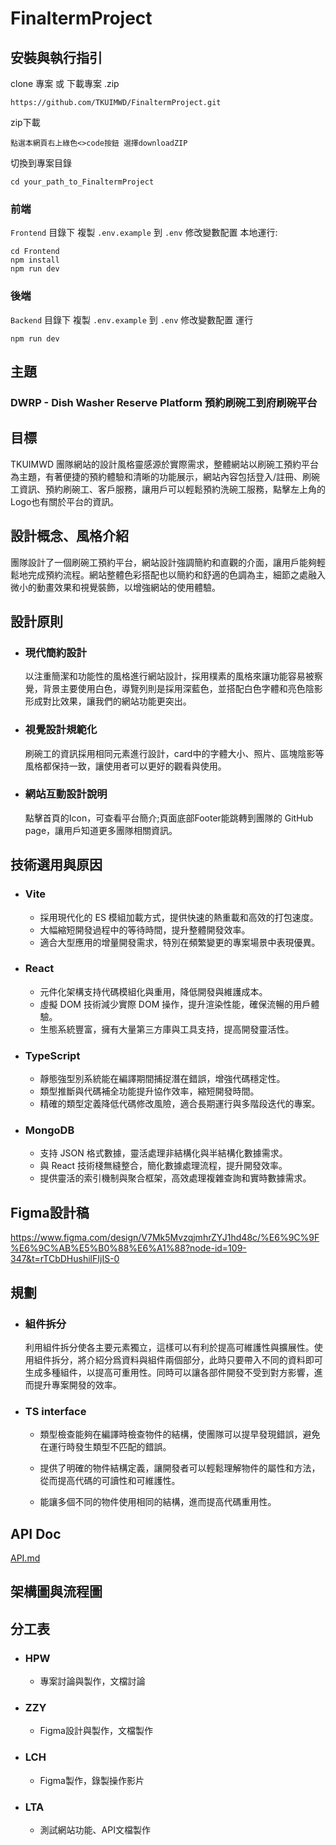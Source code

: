 # FinaltermProject

## 安裝與執行指引
clone 專案 或 下載專案 .zip
```
https://github.com/TKUIMWD/FinaltermProject.git
```
zip下載

```
點選本網頁右上綠色<>code按鈕 選擇downloadZIP
```
切換到專案目錄
```
cd your_path_to_FinaltermProject
```

### 前端

`Frontend` 目錄下 
複製 `.env.example` 到 `.env` 
修改變數配置
本地運行: 
```
cd Frontend
npm install
npm run dev
```

### 後端

`Backend` 目錄下 
複製 `.env.example` 到 `.env` 
修改變數配置 
運行 
```
npm run dev
```
## 主題

### DWRP - Dish Washer Reserve Platform 預約刷碗工到府刷碗平台

## 目標
TKUIMWD 團隊網站的設計風格靈感源於實際需求，整體網站以刷碗工預約平台為主題，有著便捷的預約體驗和清晰的功能展示，網站內容包括登入/註冊、刷碗工資訊、預約刷碗工、客戶服務，讓用戶可以輕鬆預約洗碗工服務，點擊左上角的Logo也有關於平台的資訊。

## 設計概念、風格介紹
團隊設計了一個刷碗工預約平台，網站設計強調簡約和直觀的介面，讓用戶能夠輕鬆地完成預約流程。網站整體色彩搭配也以簡約和舒適的色調為主，細節之處融入微小的動畫效果和視覺裝飾，以增強網站的使用體驗。


## 設計原則
- ### 現代簡約設計
    以注重簡潔和功能性的風格進行網站設計，採用樸素的風格來讓功能容易被察覺，背景主要使用白色，導覽列則是採用深藍色，並搭配白色字體和亮色陰影形成對比效果，讓我們的網站功能更突出。
    
- ### 視覺設計規範化
    刷碗工的資訊採用相同元素進行設計，card中的字體大小、照片、區塊陰影等風格都保持一致，讓使用者可以更好的觀看與使用。

- ### 網站互動設計說明 
    點擊首頁的Icon，可查看平台簡介;頁面底部Footer能跳轉到團隊的 GitHub page，讓用戶知道更多團隊相關資訊。


## 技術選用與原因
- ### Vite

    - 採用現代化的 ES 模組加載方式，提供快速的熱重載和高效的打包速度。
    - 大幅縮短開發過程中的等待時間，提升整體開發效率。
    - 適合大型應用的增量開發需求，特別在頻繁變更的專案場景中表現優異。

- ### React

    - 元件化架構支持代碼模組化與重用，降低開發與維護成本。
    - 虛擬 DOM 技術減少實際 DOM 操作，提升渲染性能，確保流暢的用戶體驗。
    - 生態系統豐富，擁有大量第三方庫與工具支持，提高開發靈活性。

- ### TypeScript

    - 靜態強型別系統能在編譯期間捕捉潛在錯誤，增強代碼穩定性。
    - 類型推斷與代碼補全功能提升協作效率，縮短開發時間。
    - 精確的類型定義降低代碼修改風險，適合長期運行與多階段迭代的專案。
    
- ### MongoDB

    - 支持 JSON 格式數據，靈活處理非結構化與半結構化數據需求。
    - 與 React 技術棧無縫整合，簡化數據處理流程，提升開發效率。
    - 提供靈活的索引機制與聚合框架，高效處理複雜查詢和實時數據需求。


## Figma設計稿
https://www.figma.com/design/V7Mk5MvzqjmhrZYJ1hd48c/%E6%9C%9F%E6%9C%AB%E5%B0%88%E6%A1%88?node-id=109-347&t=rTCbDHushilFIjIS-0

## 規劃

- ### 組件拆分
    利用組件拆分使各主要元素獨立，這樣可以有利於提高可維護性與擴展性。使用組件拆分，將介紹分爲資料與組件兩個部分，此時只要帶入不同的資料即可生成多種組件，以提高可重用性。同時可以讓各部件開發不受到對方影響，進而提升專案開發的效率。
    
- ### TS interface
    - 類型檢查能夠在編譯時檢查物件的結構，使團隊可以提早發現錯誤，避免在運行時發生類型不匹配的錯誤。
    
    - 提供了明確的物件結構定義，讓開發者可以輕鬆理解物件的屬性和方法，從而提高代碼的可讀性和可維護性。

    - 能讓多個不同的物件使用相同的結構，進而提高代碼重用性。


## API Doc

[API.md](./API.md)

## 架構圖與流程圖


## 分工表

- ### HPW
    - 專案討論與製作，文檔討論
- ### ZZY
    - Figma設計與製作，文檔製作
- ### LCH
    - Figma製作，錄製操作影片
- ### LTA
    - 測試網站功能、API文檔製作
